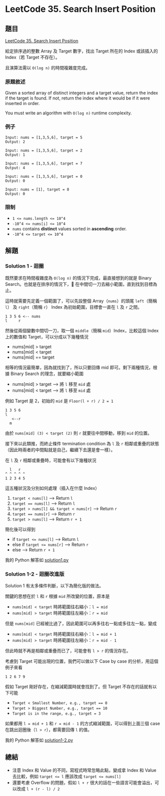 # LeetCode 35. Search Insert Position

## 題目

[LeetCode 35. Search Insert Position](https://leetcode.com/problems/search-insert-position/)

給定排序過的整數 Array 及 Target 數字，找出 Target 所在的 Index 或該插入的 Index（若 Target 不存在）。

且演算法需以 `O(log n)` 的時間複雜度完成。

<!-- more -->

### 原題敘述

Given a sorted array of distinct integers and a target value, return the index if the target is found. If not, return the index where it would be if it were inserted in order.

You must write an algorithm with `O(log n)` runtime complexity.

### 例子

```
Input: nums = [1,3,5,6], target = 5
Output: 2
```

```
Input: nums = [1,3,5,6], target = 2
Output: 1
```

```
Input: nums = [1,3,5,6], target = 7
Output: 4
```

```
Input: nums = [1,3,5,6], target = 0
Output: 0
```

```
Input: nums = [1], target = 0
Output: 0
```

### 限制

- `1 <= nums.length <= 10^4`
- `-10^4 <= nums[i] <= 10^4`
- `nums` contains **distinct** values sorted in **ascending** order.
- `-10^4 <= target <= 10^4`

## 解題

### Solution 1 - 迴圈

既然要求在時間複雜度為 `O(log n)` 的情況下完成，最直接想到的就是 Binary Search。也就是在排序的情況下， 在中間切一刀去縮小範圍，直到找到目標為止。

這時就需要先定義一個範圍了，可以先設整個 Array（`nums`）的頭尾 `left`（簡稱 `l`） 及 `right`（簡稱 `r`） Index 為初始範圍，目標會一直在 `l` 及 `r` 之間。

```
1 3 5 6 <-- nums
l     r
```

然後從兩個變數中間切一刀，取一個 `middle`（簡稱 `mid`）Index，比較這個 Index 上的數值和 Target，可以分成以下幾種情況

- nums[mid] > target
- nums[mid] < target
- nums[mid] == target

相等的情況最簡單，因為就找到了，所以只要回傳 mid 即可。剩下兩種情況，根據 Binary Search 的理念，就要縮小範圍

- nums[mid] > target --> 將 `l` 移至 `mid` 處
- nums[mid] < target --> 將 `l` 移至 `mid` 處

例如 Target 是 2，初始的 `mid` 是 `Floor(l + r) / 2 = 1`

```
1 3 5 6
l
   <--r
  m
```

由於 `nums[mid] (3) < target (2)` 則 `r` 就要往中間移動，移到 `mid` 的位置。

接下來以此類推，而終止條件 termination condition 為 `l` 及 `r` 相鄰或重疊的狀態（因此時兩者的中間點就是自己，繼續下去還是會一樣）。

在 `l` 及 `r` 相鄰或重疊時，可能會有以下幾種狀況

```
  l   r
^ ^ ^ ^ ^
1 2 3 4 5
```

這五種狀況及分別如何處理（插入在什麼 Index）

1. `target < nums[l]` --> Return `l`
2. `target == nums[l]` --> Return `l`
3. `target > nums[l] && target < nums[r]` --> Return `r`
4. `target == nums[r]` --> Return `r`
5. `target > nums[l]` --> Return `r + 1`

簡化後可以得到

- if `target <= nums[l]` --> Return `l`
- else if `target <= nums[r]` --> Return `r`
- else --> Return `r + 1`

我的 Python 解答如 [solution1.py](solution1.py)

### Solution 1-2 - 迴圈改進版

Solution 1 有太多條件判斷，以下為簡化版的做法。

關鍵的思想在於 `l` 和 `r` 根據 `mid` 所改變的位置，原本是

- `nums[mid] < target` 時將範圍往右縮小：`l = mid`
- `nums[mid] > target` 時將範圍往左縮小：`r = mid`

但是 `nums[mid]` 已經被比過了，因此範圍可以再多往右一點或多往左一點，變成

- `nums[mid] < target` 時將範圍往右縮小：`l = mid + 1`
- `nums[mid] > target` 時將範圍往左縮小：`r = mid - 1`

但此時就不再是相鄰或重疊而已了，可能會有 `l > r` 的情況存在。

考慮到 Target 可能出現的位置，我們可以做以下 Case by case 的分析，用這個例子來看

```
1 2 6 7 9
```

假如 Target 剛好存在，在縮減範圍時就會找到了。但 Target 不存在的話就有以下可能

- `Target < Smallest Number, e.g., target == 0`
- `Target > Biggest Number, e.g., target == 10`
- `Target is in the range, e.g., target = 3`

如果都用 `l = mid + 1` 和 `r = mid - 1` 的方式縮減範圍，可以得到上面三個 case 在跳出迴圈後（`l > r`），都需要回傳 `l` 的值。

我的 Python 解答如 [solution1-2.py](solution1-2.py)

## 總結

- 注意 Index 和 Value 的不同，寫程式時常忽略此點，變成拿 Index 和 Value 去比較，例如 `target <= l` 應該改成 `target <= nums[l]`
- 還要考慮 Overflow 的問題，假如 `l + r` 很大的話在一些語言可能會溢出，可以改成 `l + (r - l) / 2`
